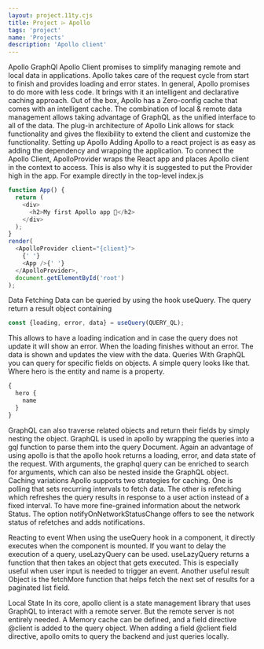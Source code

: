 ```yaml
---
layout: project.11ty.cjs
title: Project ⌲ Apollo
tags: 'project'
name: 'Projects'
description: 'Apollo client'
---
```


<iff-title level="2">Apollo GraphQl</iff-title>
<iff-title level="4">Apollo Client promises to simplify managing remote and local data in applications. Apollo takes care of the request cycle from start to finish and provides loading and error states. In general, Apollo promises to do more with less code.</iff-title>
<iff-text>It brings with it an intelligent and declarative caching approach. Out of the box, Apollo has a Zero-config cache that comes with an intelligent cache. The combination of local & remote data management allows taking advantage of GraphQL as the unified interface to all of the data. The plug-in architecture of Apollo Link allows for stack functionality and gives the flexibility to extend the client and customize the functionality.</iff-text>
<iff-title level=3>Setting up Apollo</iff-title>
<iff-text>Adding Apollo to a react project is as easy as adding the dependency and wrapping the application. To connect the Apollo Client, ApolloProvider wraps the React app and places Apollo client in the context to access. This is also why it is suggested to put the Provider high in the app. For example directly in the top-level index.js</iff-text>

```js
function App() {
  return (
    <div>
      <h2>My first Apollo app 🚀</h2>
    </div>
  );
}
render(
  <ApolloProvider client="{client}">
    {' '}
    <App />{' '}
  </ApolloProvider>,
  document.getElementById('root')
);
```

<iff-title level=3>
Data Fetching
</iff-title>
<iff-text>Data can be queried by using the hook useQuery. The query return a result object containing</iff-text>

```js
const {loading, error, data} = useQuery(QUERY_QL);
```

<iff-text>This allows to have a loading indication and in case the query does not update it will show an error. When the loading finishes without an error. The data is shown and updates the view with the data.</iff-text>
<iff-title level=3>
Queries
</iff-title>
<iff-text>
With GraphQL you can query for specific fields on objects. A simple query looks like that. Where hero is the entity and name is a property. </iff-text>

```js
{
  hero {
    name
  }
}
```

<iff-text>
GraphQL can also traverse related objects and return their fields by simply nesting the object. GraphQL is used in apollo by wrapping the queries into a gql function to parse them into the query Document. Again an advantage of using apollo is that the apollo hook returns a loading, error, and data state of the request. With arguments, the graphql query can be enriched to search for arguments, which can also be nested inside the GraphQL object.
</iff-text>
<iff-title level=3>Caching variations</iff-title>
<iff-text>
Apollo supports two strategies for caching. One is polling that sets recurring intervals to fetch data. The other is refetching which refreshes the query results in response to a user action instead of a fixed interval. To have more fine-grained information about the network Status. The option notifyOnNetworkStatusChange offers to see the network status of refetches and adds notifications. 
</iff-text>

<iff-title level=3>Reacting to event</iff-title>
<iff-text>When using the useQuery hook in a component, it directly executes when the component is mounted. If you want to delay the execution of a query, useLazyQuery can be used. useLazyQuery returns a function that then takes an object that gets executed. This is especially useful when user input is needed to trigger an event. Another useful result Object is the fetchMore function that helps fetch the next set of results for a paginated list field.</iff-text>

<iff-title level=3>Local State</iff-title>
<iff-text>In its core, apollo client is a state management library that uses GraphQL to interact with a remote server. But the remote server is not entirely needed. A Memory cache can be defined, and a field directive @client is added to the query object. When adding a field @client field directive, apollo omits to query the backend and just queries locally. </iff-text>
